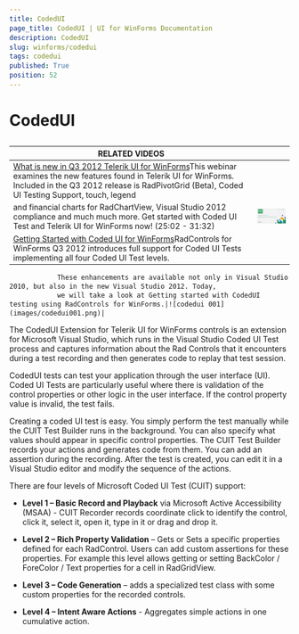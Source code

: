 ```yaml
---
title: CodedUI
page_title: CodedUI | UI for WinForms Documentation
description: CodedUI
slug: winforms/codedui
tags: codedui
published: True
position: 52
---
```


# CodedUI



## 


| RELATED VIDEOS |  |
| ------ | ------ |
|[What is new in Q3 2012 Telerik UI for WinForms](http://tv.telerik.com/watch/radcontrols-for-winforms/what-is-new-in-q3-2012-radcontrols-for-winforms)This webinar examines the new features found in Telerik UI for WinForms. Included in the Q3 2012 release is RadPivotGrid (Beta), Coded UI Testing Support, touch, legend
                and financial charts for RadChartView, Visual Studio 2012 compliance and much much more. Get started with Coded UI Test and Telerik UI for WinForms now! (25:02 - 31:32)|![webinar Q 32012](images/webinarQ32012.png)|
|[Getting Started with Coded UI for WinForms](http://tv.telerik.com/watch/radcontrols-for-winforms/getting-started-with-coded-ui-for-winforms)RadControls for WinForms Q3 2012 introduces full support for Coded UI Tests implementing all four Coded UI Test levels. 
                These enhancements are available not only in Visual Studio 2010, but also in the new Visual Studio 2012. Today, 
                we will take a look at Getting started with CodedUI testing using RadControls for WinForms.|![codedui 001](images/codedui001.png)|

The CodedUI Extension for Telerik UI for WinForms controls is an extension for Microsoft Visual Studio,
          which runs in the Visual Studio Coded UI Test process and captures information about the Rad Controls that
          it encounters during a test recording and then generates code to replay that test session.
        

CodedUI tests can test your application through the user interface (UI). Coded UI Tests are particularly useful
          where there is validation of the control properties or other logic in the user interface. If the control property
          value is invalid, the test fails.
        

Creating a coded UI test is easy. You simply perform the test manually while the CUIT Test Builder runs in the
          background. You can also specify what values should appear in specific control properties. The CUIT Test Builder
          records your actions and generates code from them. You can add an assertion during the recording. After the test
          is created, you can edit it in a Visual Studio editor and modify the sequence of the actions.
        

There are four levels of Microsoft Coded UI Test (CUIT) support:

* __Level 1 – Basic Record and Playback__ via Microsoft Active Accessibility (MSAA) -
              CUIT Recorder records coordinate click to identify the control, click it, select it, open it, type in it or drag and drop it.
            

* __Level 2 – Rich Property Validation__ – Gets or Sets a specific properties defined for each RadControl.
              Users can add custom assertions for these properties. For example this level allows getting or setting BackColor / ForeColor
              / Text properties for a cell in RadGridView.
            

* __Level 3 – Code Generation__ – adds a specialized test class with some custom properties for the recorded controls.
            

* __Level 4 – Intent Aware Actions__ -  Aggregates simple actions in one cumulative action.
            

